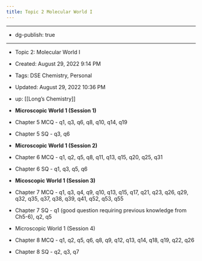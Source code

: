 ```yaml
---
title: Topic 2 Molecular World I
---
```


- --

- dg-publish: true

- --

- Topic 2: Molecular World I

- Created: August 29, 2022 9:14 PM

- Tags: DSE Chemistry, Personal

- Updated: August 29, 2022 10:36 PM

- up: [[Long’s Chemistry]] 

- **Microscopic World 1 (Session 1)**

- Chapter 5 MCQ - q1, q3, q6, q8, q10, q14, q19

- Chapter 5 SQ - q3, q6

- **Microscopic World 1 (Session 2)**

- Chapter 6 MCQ - q1, q2, q5, q8, q11, q13, q15, q20, q25, q31

- Chapter 6 SQ - q1, q3, q5, q6

- **Micoscopic World 1 (Session 3)**

- Chapter 7 MCQ - q1, q3, q4, q9, q10, q13, q15, q17, q21, q23, q26, q29, q32, q35, q37, q38, q39, q41, q52, q53, q55

- Chapter 7 SQ - q1 (good question requiring previous knowledge from Ch5-6), q2, q5

- Microscopic World 1 (Session 4)

- Chapter 8 MCQ - q1, q2, q5, q6, q8, q9, q12, q13, q14, q18, q19, q22, q26

- Chapter 8 SQ - q2, q3, q7
